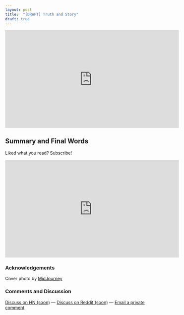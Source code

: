 ```yaml
---
layout: post
title:  "[DRAFT] Truth and Story"
draft: true
---
```

<div class="embed-responsive">
	<iframe width="560" height="315" src="https://www.youtube.com/embed/BoYVhB5_MM8?autoplay=1&loop=1" title="YouTube video player" frameborder="0"  allow="accelerometer; autoplay; clipboard-write; encrypted-media; gyroscope; picture-in-picture" allowfullscreen></iframe>
</div>

## Summary and Final Words 

Liked what you read? Subscribe!
<div class="embed-responsive">
	<div style="text-align: center">
		<iframe style="display:block;" src="https://maraoz.substack.com/embed" width="560" height="315" style="border:1px solid #EEE; background:white;" frameborder="0" scrolling="no"></iframe>
	</div>
</div>

### Acknowledgements
Cover photo by <a href="https://www.midjourney.com/">MidJourney</a>
  
### Comments and Discussion
[Discuss on HN (soon)]() — [Discuss on Reddit (soon)]() — [Email a private comment](mailto:truth-and-story@maraoz.com)


